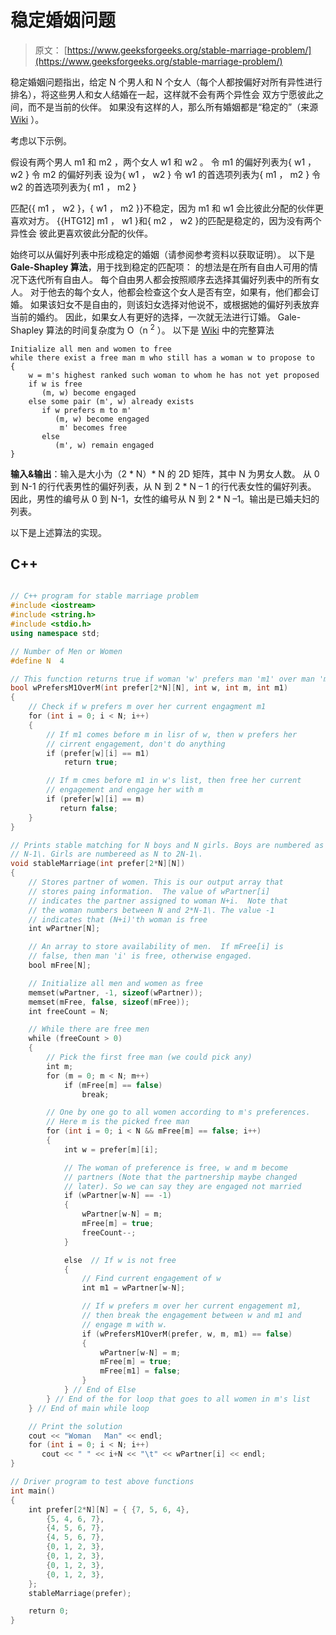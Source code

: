# 稳定婚姻问题

> 原文： [https://www.geeksforgeeks.org/stable-marriage-problem/](https://www.geeksforgeeks.org/stable-marriage-problem/)

稳定婚姻问题指出，给定 N 个男人和 N 个女人（每个人都按偏好对所有异性进行排名），将这些男人和女人结婚在一起，这样就不会有两个异性会 双方宁愿彼此之间，而不是当前的伙伴。 如果没有这样的人，那么所有婚姻都是“稳定的”（来源 [Wiki](http://en.wikipedia.org/wiki/Stable_marriage_problem) ）。

考虑以下示例。

假设有两个男人 m1 和 m2 ，两个女人 w1 和 w2 。
令 m1 的偏好列表为{ w1 ， w2 }
令 m2 的偏好列表 设为{ w1 ， w2 }
令 w1 的首选项列表为{ m1 ， m2 }
令 w2 的首选项列表为{ m1 ， m2 }

匹配{{ m1 ， w2 }，{ w1 ， m2 }}不稳定，因为 m1 和 w1 会比彼此分配的伙伴更喜欢对方。 {{HTG12] m1 ， w1 }和{ m2 ， w2 }的匹配是稳定的，因为没有两个异性会 彼此更喜欢彼此分配的伙伴。

始终可以从偏好列表中形成稳定的婚姻（请参阅参考资料以获取证明）。 以下是 **Gale-Shapley 算法**，用于找到稳定的匹配项：
的想法是在所有自由人可用的情况下迭代所有自由人。 每个自由男人都会按照顺序去选择其偏好列表中的所有女人。 对于他去的每个女人，他都会检查这个女人是否有空，如果有，他们都会订婚。 如果该妇女不是自由的，则该妇女选择对他说不，或根据她的偏好列表放弃当前的婚约。 因此，如果女人有更好的选择，一次就无法进行订婚。 Gale-Shapley 算法的时间复杂度为 O（n <sup>2</sup> ）。
以下是 [Wiki](http://en.wikipedia.org/wiki/Stable_marriage_problem) 中的完整算法

```
Initialize all men and women to free
while there exist a free man m who still has a woman w to propose to 
{
    w = m's highest ranked such woman to whom he has not yet proposed
    if w is free
       (m, w) become engaged
    else some pair (m', w) already exists
       if w prefers m to m'
          (m, w) become engaged
           m' becomes free
       else
          (m', w) remain engaged    
}
```

**输入&输出**：输入是大小为（2 * N）* N 的 2D 矩阵，其中 N 为男女人数。 从 0 到 N-1 的行代表男性的偏好列表，从 N 到 2 * N – 1 的行代表女性的偏好列表。 因此，男性的编号从 0 到 N-1，女性的编号从 N 到 2 * N –1。输出是已婚夫妇的列表。

以下是上述算法的实现。

## C++

```cpp

// C++ program for stable marriage problem 
#include <iostream> 
#include <string.h> 
#include <stdio.h> 
using namespace std; 

// Number of Men or Women 
#define N  4 

// This function returns true if woman 'w' prefers man 'm1' over man 'm' 
bool wPrefersM1OverM(int prefer[2*N][N], int w, int m, int m1) 
{ 
    // Check if w prefers m over her current engagment m1 
    for (int i = 0; i < N; i++) 
    { 
        // If m1 comes before m in lisr of w, then w prefers her 
        // cirrent engagement, don't do anything 
        if (prefer[w][i] == m1) 
            return true; 

        // If m cmes before m1 in w's list, then free her current 
        // engagement and engage her with m 
        if (prefer[w][i] == m) 
           return false; 
    } 
} 

// Prints stable matching for N boys and N girls. Boys are numbered as 0 to 
// N-1\. Girls are numbereed as N to 2N-1\. 
void stableMarriage(int prefer[2*N][N]) 
{ 
    // Stores partner of women. This is our output array that 
    // stores paing information.  The value of wPartner[i] 
    // indicates the partner assigned to woman N+i.  Note that 
    // the woman numbers between N and 2*N-1\. The value -1 
    // indicates that (N+i)'th woman is free 
    int wPartner[N]; 

    // An array to store availability of men.  If mFree[i] is 
    // false, then man 'i' is free, otherwise engaged. 
    bool mFree[N]; 

    // Initialize all men and women as free 
    memset(wPartner, -1, sizeof(wPartner)); 
    memset(mFree, false, sizeof(mFree)); 
    int freeCount = N; 

    // While there are free men 
    while (freeCount > 0) 
    { 
        // Pick the first free man (we could pick any) 
        int m; 
        for (m = 0; m < N; m++) 
            if (mFree[m] == false) 
                break; 

        // One by one go to all women according to m's preferences. 
        // Here m is the picked free man 
        for (int i = 0; i < N && mFree[m] == false; i++) 
        { 
            int w = prefer[m][i]; 

            // The woman of preference is free, w and m become 
            // partners (Note that the partnership maybe changed 
            // later). So we can say they are engaged not married 
            if (wPartner[w-N] == -1) 
            { 
                wPartner[w-N] = m; 
                mFree[m] = true; 
                freeCount--; 
            } 

            else  // If w is not free 
            { 
                // Find current engagement of w 
                int m1 = wPartner[w-N]; 

                // If w prefers m over her current engagement m1, 
                // then break the engagement between w and m1 and 
                // engage m with w. 
                if (wPrefersM1OverM(prefer, w, m, m1) == false) 
                { 
                    wPartner[w-N] = m; 
                    mFree[m] = true; 
                    mFree[m1] = false; 
                } 
            } // End of Else 
        } // End of the for loop that goes to all women in m's list 
    } // End of main while loop 

    // Print the solution 
    cout << "Woman   Man" << endl; 
    for (int i = 0; i < N; i++) 
       cout << " " << i+N << "\t" << wPartner[i] << endl; 
} 

// Driver program to test above functions 
int main() 
{ 
    int prefer[2*N][N] = { {7, 5, 6, 4}, 
        {5, 4, 6, 7}, 
        {4, 5, 6, 7}, 
        {4, 5, 6, 7}, 
        {0, 1, 2, 3}, 
        {0, 1, 2, 3}, 
        {0, 1, 2, 3}, 
        {0, 1, 2, 3}, 
    }; 
    stableMarriage(prefer); 

    return 0; 
} 

```